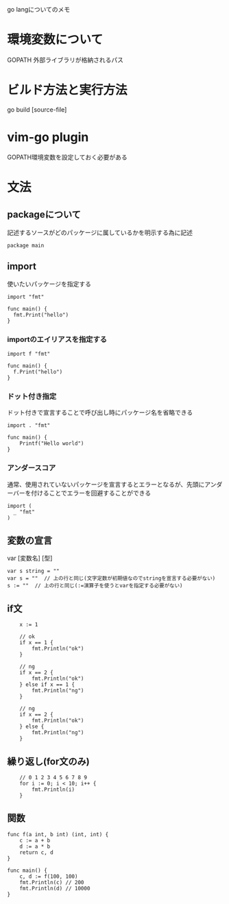 go langについてのメモ

# 環境変数について
GOPATH  外部ライブラリが格納されるパス

# ビルド方法と実行方法
go build [source-file]

# vim-go plugin

GOPATH環境変数を設定しておく必要がある




# 文法

## packageについて
記述するソースがどのパッケージに属しているかを明示する為に記述

```
package main
```

## import
使いたいパッケージを指定する

```
import "fmt"

func main() {
  fmt.Print("hello")
}

```


### importのエイリアスを指定する
```
import f "fmt"

func main() {
  f.Print("hello")
}
```

### ドット付き指定
ドット付きで宣言することで呼び出し時にパッケージ名を省略できる

```
import . "fmt"

func main() {
	Printf("Hello world")
}
```

### アンダースコア
通常、使用されていないパッケージを宣言するとエラーとなるが、先頭にアンダーバーを付けることでエラーを回避することができる

```
import (
  _ "fmt"
)
```


## 変数の宣言

var [変数名] [型]
```
var s string = ""
var s = ""  // 上の行と同じ(文字定数が初期値なのでstringを宣言する必要がない)
s := ""  // 上の行と同じ(:=演算子を使うとvarを指定する必要がない)
```


## if文

```
	x := 1

	// ok
	if x == 1 {
		fmt.Println("ok")
	}

	// ng
	if x == 2 {
		fmt.Println("ok")
	} else if x == 1 {
		fmt.Println("ng")
	}

	// ng
	if x == 2 {
		fmt.Println("ok")
	} else {
		fmt.Println("ng")
	}
```

## 繰り返し(for文のみ)

```
	// 0 1 2 3 4 5 6 7 8 9
	for i := 0; i < 10; i++ {
		fmt.Println(i)
	}
```


## 関数

```
func f(a int, b int) (int, int) {
	c := a + b
	d := a * b
	return c, d
}

func main() {
	c, d := f(100, 100)
	fmt.Println(c) // 200
	fmt.Println(d) // 10000
}
```



